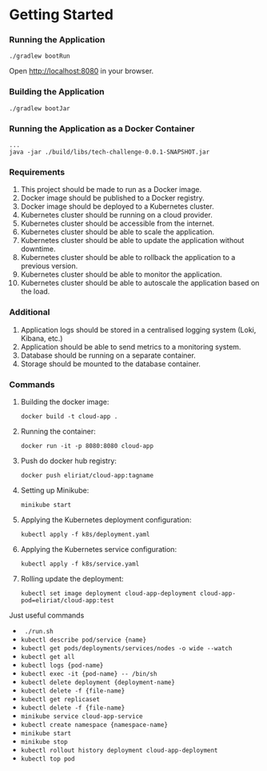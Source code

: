 # Getting Started

### Running the Application

```
./gradlew bootRun
```

Open [http://localhost:8080](http://localhost:8080) in your browser.

### Building the Application

```
./gradlew bootJar
```

### Running the Application as a Docker Container

```
...
java -jar ./build/libs/tech-challenge-0.0.1-SNAPSHOT.jar
```

### Requirements

1. This project should be made to run as a Docker image.
2. Docker image should be published to a Docker registry.
3. Docker image should be deployed to a Kubernetes cluster.
4. Kubernetes cluster should be running on a cloud provider.
5. Kubernetes cluster should be accessible from the internet.
6. Kubernetes cluster should be able to scale the application.
7. Kubernetes cluster should be able to update the application without downtime.
8. Kubernetes cluster should be able to rollback the application to a previous version.
9. Kubernetes cluster should be able to monitor the application.
10. Kubernetes cluster should be able to autoscale the application based on the load.

### Additional
1. Application logs should be stored in a centralised logging system (Loki, Kibana, etc.)
2. Application should be able to send metrics to a monitoring system.
3. Database should be running on a separate container.
4. Storage should be mounted to the database container.

### Commands

1. Building the docker image:

   `docker build -t cloud-app .`
2. Running the container:

   `docker run -it -p 8080:8080 cloud-app`
3. Push do docker hub registry:

   `docker push eliriat/cloud-app:tagname`
4. Setting up Minikube:

   `minikube start`
5. Applying the Kubernetes deployment configuration:

   `kubectl apply -f k8s/deployment.yaml`
6. Applying the Kubernetes service configuration:

   `kubectl apply -f k8s/service.yaml`
7. Rolling update the deployment:

   `kubectl set image deployment cloud-app-deployment cloud-app-pod=eliriat/cloud-app:test`

Just useful commands

   - ` ./run.sh`
   - `kubectl describe pod/service {name}`
   - `kubectl get pods/deployments/services/nodes -o wide --watch`
   - `kubectl get all`
   - `kubectl logs {pod-name}`
   - `kubectl exec -it {pod-name} -- /bin/sh`
   - `kubectl delete deployment {deployment-name}`
   - `kubectl delete -f {file-name}`
   - `kubectl get replicaset`
   - `kubectl delete -f {file-name}`
   - `minikube service cloud-app-service`
   - `kubectl create namespace {namespace-name}`
   - `minikube start`
   - `minikube stop`
   - `kubectl rollout history deployment cloud-app-deployment`
   - `kubectl top pod`
